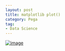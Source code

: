 ```yaml
---
layout: post
title: matplotlib plot()
category: Pega
tag:
- Data Science
---
```





[![image](https://jehyunlee.github.io/thumbnails/Python-DS/53_mpl_plot_0.png)](https://jehyunlee.github.io/2021/01/06/Python-DS-53-mpl_plot/)